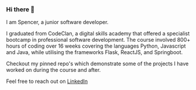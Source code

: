 ### Hi there 👋

I am Spencer, a junior software developer.

I graduated from CodeClan, a digital skills academy that offered a specialist bootcamp in professional software development. The course involved 800+ hours of coding over 16 weeks covering the languages  Python, Javascript and Java, while utilising the frameworks Flask, ReactJS, and Springboot.

Checkout my pinned repo's which demonstrate some of the projects I have worked on during the course and after. 

Feel free to reach out on <a href="https://www.linkedin.com/in/spencertaber/"> LinkedIn </a>

